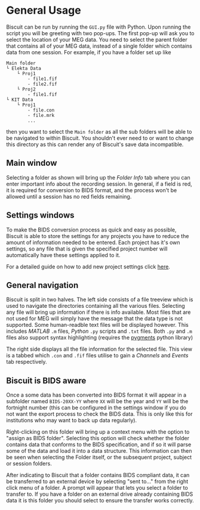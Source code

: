 # General Usage

Biscuit can be run by running the `GUI.py` file with Python.
Upon running the script you will be greeting with two pop-ups.
The first pop-up will ask you to select the location of your MEG data. You need to select the parent folder that contains all of your MEG data, instead of a single folder which contains data from one session.
For example, if you have a folder set up like
```
Main folder
└ Elekta Data
    └ Proj1
        - file1.fif
        - file2.fif
    └ Proj2
        - file1.fif
└ KIT Data
    └ Proj1
        - file.con
        - file.mrk
        ...
```
then you want to select the `Main folder` as all the sub folders will be able to be navigated to within Biscuit.
You shouldn't ever need to or want to change this directory as this can render any of Biscuit's save data incompatible.

## Main window

Selecting a folder as shown will bring up the *Folder Info* tab where you can enter important info about the recording session. In general, if a field is red, it is required for conversion to BIDS format, and the process won't be allowed until a session has no red fields remaining.

## Settings windows

To make the BIDS conversion process as quick and easy as possible, Biscuit is able to store the settings for any projects you have to reduce the amount of information needed to be entered.
Each project has it's own settings, so any file that is given the specified project number will automatically have these settings applied to it.

For a detailed guide on how to add new project settings click [here](guide_new_proj_settings.md).

## General navigation

Biscuit is split in two halves.
The left side consists of a file treeview which is used to navigate the directories containing all the various files. Selecting any file will bring up information if there is info available. Most files that are not used for MEG will simply have the message that the data type is not supported. Some human-readble text files will be displayed however. This includes *MATLAB* `.m` files, *Python* `.py` scripts and `.txt` files. Both `.py` and `.m` files also support syntax highlighting (requires the [pygments](https://pypi.org/project/Pygments/) python library)

The right side displays all the file information for the selected file. This view is a tabbed which `.con` and `.fif` files utilise to gain a *Channels* and *Events* tab respectively.

## Biscuit is BIDS aware

Once a some data has been converted into BIDS format it will appear in a subfolder named `BIDS-20XX-YY` where `XX` will be the year and `YY` will be the fortnight number (this can be configured in the settings window if you do not want the export process to check the BIDS data. This is only like this for institutions who may want to back up data regularly).

Right-clicking on this folder will bring up a context menu with the option to "assign as BIDS folder".
Selecting this option will check whether the folder contains data that conforms to the BIDS specification, and if so it will parse some of the data and load it into a data structure. This information can then be seen when selecting the Folder itself, or the subsequent project, subject or session folders.

After indicating to Biscuit that a folder contains BIDS compliant data, it can be transferred to an external device by selecting "sent to..." from the right click menu of a folder.
A prompt will appear that lets you select a folder to transfer to. If you have a folder on an external drive already containing BIDS data it is this folder you should select to ensure the transfer works correctly.